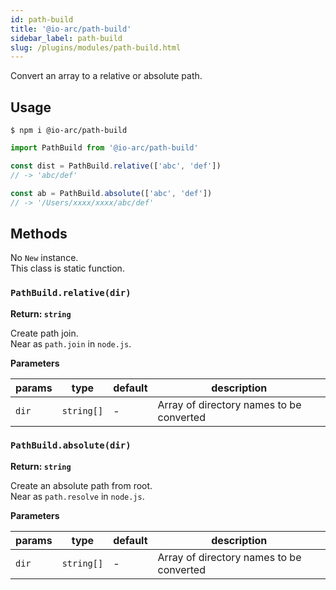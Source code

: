 ```yaml
---
id: path-build
title: '@io-arc/path-build'
sidebar_label: path-build
slug: /plugins/modules/path-build.html
---
```


Convert an array to a relative or absolute path.

## Usage

```shell
$ npm i @io-arc/path-build
```

```typescript title="index.ts"
import PathBuild from '@io-arc/path-build'

const dist = PathBuild.relative(['abc', 'def'])
// -> 'abc/def'

const ab = PathBuild.absolute(['abc', 'def'])
// -> '/Users/xxxx/xxxx/abc/def'
```

## Methods

No `New` instance.  
This class is static function.

### `PathBuild.relative(dir)`

**Return: `string`**

Create path join.  
Near as `path.join` in `node.js`.

**Parameters**

| params | type       | default | description                              |
| ------ | ---------- | ------- | ---------------------------------------- |
| `dir`  | `string[]` | \-      | Array of directory names to be converted |

### `PathBuild.absolute(dir)`

**Return: `string`**

Create an absolute path from root.  
Near as `path.resolve` in `node.js`.

**Parameters**

| params | type       | default | description                              |
| ------ | ---------- | ------- | ---------------------------------------- |
| `dir`  | `string[]` | \-      | Array of directory names to be converted |
